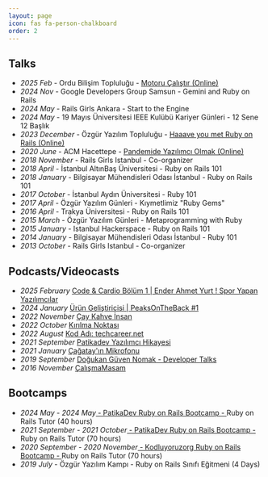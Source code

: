 ```yaml
---
layout: page
icon: fas fa-person-chalkboard
order: 2
---
```


<h2>Talks</h2>
<ul>
  <li><i>2025 Feb</i> - Ordu Bilişim Topluluğu - <a href="https://www.youtube.com/watch?v=VCiKAKKWW7w&t=537s&ab_channel=OrduBili%C5%9FimToplulu%C4%9Fu">Motoru Çalıştır (Online)</a></li>
  <li><i>2024 Nov</i> -  Google Developers Group Samsun - Gemini and Ruby on Rails</li>
  <li><i>2024 May</i> -  Rails Girls Ankara - Start to the Engine</li>
  <li><i>2024 May</i> -  19 Mayıs Üniversitesi IEEE Kulübü Kariyer Günleri - 12 Sene 12 Başlık</li>
  <li><i>2023 December</i> -  Özgür Yazılım Topluluğu - <a href="https://www.youtube.com/watch?v=c486F7vwdq4">Haaave you met Ruby on Rails (Online)</a></li>
  <li><i>2020 June</i> - ACM Hacettepe - <a href="https://www.youtube.com/watch?v=9p74XLrshEA" target="_blank">Pandemide Yazılımcı Olmak (Online)</a></li>
  <li><i>2018 November</i> - Rails Girls Istanbul - Co-organizer</li>
  <li><i>2018 April</i> - İstanbul AltınBaş Üniversitesi - Ruby on Rails 101</li>
  <li><i>2018 January</i> - Bilgisayar Mühendisleri Odası İstanbul - Ruby on Rails 101</li>
  <li><i>2017 October</i> - İstanbul Aydın Üniversitesi - Ruby 101</li>
  <li><i>2017 April</i> - Özgür Yazılım Günleri - Kıymetlimiz "Ruby Gems"</li>
  <li><i>2016 April</i> - Trakya Üniversitesi - Ruby on Rails 101</li>
  <li><i>2015 March</i> - Özgür Yazılım Günleri - Metaprogramming with Ruby</li>
  <li><i>2015 January</i> - Istanbul Hackerspace - Ruby on Rails 101</li>
  <li><i>2014 January</i> - Bilgisayar Mühendisleri Odası İstanbul - Ruby 101</li>
  <li><i>2013 October</i> - Rails Girls Istanbul - Co-organizer</li>
</ul>

<h2>Podcasts/Videocasts</h2>
<ul>
  <li><i>2025 February </i><a href="https://www.youtube.com/watch?v=yZNiIHAro-E&ab_channel=MehmetINCE" target="_blank"> Code & Cardio Bölüm 1 | Ender Ahmet Yurt ! Spor Yapan Yazılımcılar</a></li>
  <li><i>2024 January </i><a href="https://www.youtube.com/watch?v=-xK5T7bUM0k" target="_blank"> Ürün Geliştiricisi | PeaksOnTheBack #1</a></li>
  <li><i>2022 November </i><a href="https://www.youtube.com/watch?v=rgdXnq1fMSw" target="_blank"> Çay Kahve İnsan</a></li>
  <li><i>2022 October </i><a href="https://open.spotify.com/episode/1JgWKjg4Izn9neaYtzS6rO?si=6841930a2b3942c1" target="_blank"> Kırılma Noktası</a></li>
  <li><i>2022 August </i><a href="https://open.spotify.com/episode/3Ym99zkzFTPhDh1qSKYKTE?si=dd23f2edec1d4075" target="_blank"> Kod Adı: techcareer.net</a></li>
  <li><i>2021 September </i><a href="https://medium.com/patika-dev/yaz%C4%B1l%C4%B1m-geli%C5%9Ftirme-topluluklar%C4%B1ndan-e%C4%9Fitmenli%C4%9Fe-ender-ahmet-yurtun-hikayesi-7fb437832ce5" target="_blank"> Patikadev Yazılımcı Hikayesi</a></li>
  <li><i>2021 January </i><a href="https://open.spotify.com/episode/5ckxE9u8N0vl9pqNmsyKf4" target="_blank"> Çağatay'ın Mikrofonu</a></li>
  <li><i>2019 September </i><a href="https://www.youtube.com/watch?v=cBdwlPcjzjQ" target="_blank"> Doğukan Güven Nomak - Developer Talks</a></li>
  <li><i>2016 November </i><a href="https://calismamasam.com/ender-ahmet-yurt" target="_blank"> ÇalışmaMasam</a></li>
</ul>

<h2>Bootcamps</h2>
<ul>
  <li><i>2024 May - 2024 May</i><a href="https://www.patika.dev/en/bootcamp/iwallet-turkiye-ruby-on-rails-bootcamp" target="_blank"> - PatikaDev Ruby on Rails Bootcamp - </a>Ruby on Rails Tutor (40 hours)</li>
  <li><i>2021 September - 2021 October</i><a href="https://www.patika.dev/en/bootcamp/protein-ruby-on-rails-bootcamp" target="_blank"> - PatikaDev Ruby on Rails Bootcamp - </a>Ruby on Rails Tutor (70 hours)</li>
  <li><i>2020 September - 2020 November</i><a href="https://www.kodluyoruz.org/bootcamp/istanbul-ruby-on-rails-bootcamp/" target="_blank"> - Kodluyoruzorg Ruby on Rails Bootcamp - </a>Ruby on Rails Tutor (70 hours)</li>
  <li><i>2019 July</i> - Özgür Yazılım Kampı - Ruby on Rails Sınıfı Eğitmeni (4 Days)</li>
</ul>
